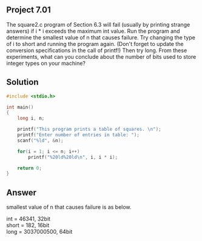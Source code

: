 ## Project 7.01

The square2.c program of Section 6.3 will fail (usually by printing strange answers) if i * i exceeds the maximum int value. Run the program and determine the smallest value of n that causes failure. Try changing the type of i to short and running the program again. (Don't forget to update the conversion specifications in the call of printf!) Then try long. From these experiments, what can you conclude about the number of bits used to store integer types on your machine?

## Solution
```c
#include <stdio.h>

int main()
{
	long i, n;

	printf("This program prints a table of squares. \n");
	printf("Enter number of entries in table: ");
	scanf("%ld", &n);

	for(i = 1; i <= n; i++)
		printf("%20ld%20ld\n", i, i * i);

	return 0;
}
```

## Answer
smallest value of n that causes failure is as below.

int = 46341, 32bit  
short = 182, 16bit  
long = 3037000500, 64bit  
